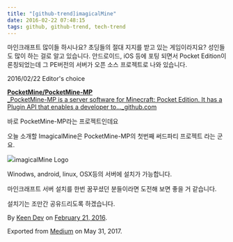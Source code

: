 ```yaml
---
title: "[github-trend]imagicalMine"
date: 2016-02-22 07:48:15
tags: github, github-trend, tech-trend 
---
```



마인크래프트 많이들 하시나요? 초딩들의 절대 지지를 받고 있는 게임이라지요? 성인들도 많이 하는 걸로 알고 있습니다. 안드로이드, iOS 등에 포팅 되면서 Pocket Edition이 론칭되었는데 그 PE버전의 서버가 오픈 소스 프로젝트로 나와 있습니다.

2016/02/22 Editor's choice

[**PocketMine/PocketMine-MP**  
_PocketMine-MP is a server software for Minecraft: Pocket Edition. It has a Plugin API that enables a developer to..._github.com][anchor0][][anchor1]

바로 PocketMine-MP라는 프로젝트인데요

오늘 소개할 ImagicalMine은 PocketMine-MP의 첫번째 써드파티 프로젝트 라는 군요.

![][image0]imagicalMine Logo

Winodws, android, linux, OSX등의 서버에 설치가 가능합니다.

마인크래프트 서버 설치를 한번 꿈꾸셨던 분들이라면 도전해 보면 좋을 거 같습니다.

설치기는 조만간 공유드리도록 하겠습니다.

By [Keen Dev][anchor2] on [February 21, 2016][anchor3].

Exported from [Medium][anchor4] on May 31, 2017\.


[anchor0]: https://github.com/PocketMine/PocketMine-MP "https://github.com/PocketMine/PocketMine-MP"
[anchor1]: https://github.com/PocketMine/PocketMine-MP
[anchor2]: https://medium.com/@keendev
[anchor3]: https://medium.com/p/c5d751fe1b03
[anchor4]: https://medium.com


[image0]: /images/1*yG5KkvJFeAYPHVMKh5ICaA.pn